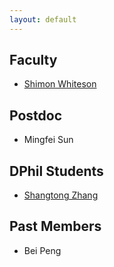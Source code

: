 ```yaml
---
layout: default
---
```


## Faculty 
* [Shimon Whiteson](/home/pages/people/shimon.html)

## Postdoc
* Mingfei Sun

## DPhil Students
* [Shangtong Zhang](https://shangtongzhang.github.io)

## Past Members
* Bei Peng